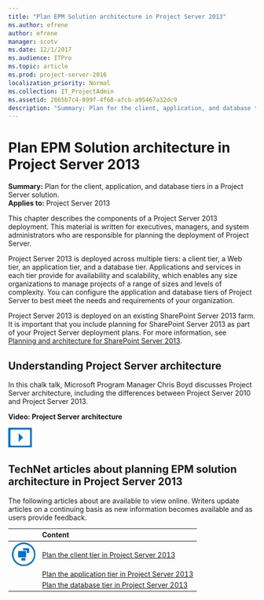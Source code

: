```yaml
---
title: "Plan EPM Solution architecture in Project Server 2013"
ms.author: efrene
author: efrene
manager: scotv
ms.date: 12/1/2017
ms.audience: ITPro
ms.topic: article
ms.prod: project-server-2016
localization_priority: Normal
ms.collection: IT_ProjectAdmin
ms.assetid: 2865b7c4-099f-4f68-afcb-a95467a32dc9
description: "Summary: Plan for the client, application, and database tiers in a Project Server solution."
---
```


# Plan EPM Solution architecture in Project Server 2013
 
 **Summary:** Plan for the client, application, and database tiers in a Project Server solution.<br/>
**Applies to:** Project Server 2013
  
This chapter describes the components of a Project Server 2013 deployment. This material is written for executives, managers, and system administrators who are responsible for planning the deployment of Project Server.
  
Project Server 2013 is deployed across multiple tiers: a client tier, a Web tier, an application tier, and a database tier. Applications and services in each tier provide for availability and scalability, which enables any size organizations to manage projects of a range of sizes and levels of complexity. You can configure the application and database tiers of Project Server to best meet the needs and requirements of your organization.
  
Project Server 2013 is deployed on an existing SharePoint Server 2013 farm. It is important that you include planning for SharePoint Server 2013 as part of your Project Server deployment plans. For more information, see [Planning and architecture for SharePoint Server 2013](http://technet.microsoft.com/library/0ed0b44c-d60d-4b85-87de-19065d968835.aspx).
  
## Understanding Project Server architecture

In this chalk talk, Microsoft Program Manager Chris Boyd discusses Project Server architecture, including the differences between Project Server 2010 and Project Server 2013.
  
**Video: Project Server architecture**

![Video (play button) icon](images/mod_icon_video_M.png)
  
## TechNet articles about planning EPM solution architecture in Project Server 2013

The following articles about <subject> are available to view online. Writers update articles on a continuing basis as new information becomes available and as users provide feedback.
  
||**Content**|
|:-----|:-----|
|![Building blocks](images/mod_icon_buildingblock_M.png)|[Plan the client tier in Project Server 2013](plan-the-client-tier-in-project-server-2013.md) <br/> |
||[Plan the application tier in Project Server 2013](plan-the-application-tier-in-project-server-2013.md) <br/> |
||[Plan the database tier in Project Server 2013](plan-the-database-tier-in-project-server-2013.md) <br/> |
   


